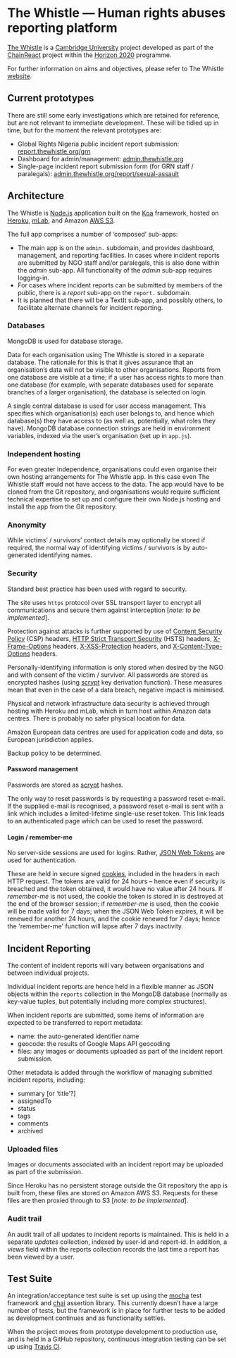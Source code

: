 The Whistle — Human rights abuses reporting platform
============================================================

[The Whistle](http://thewhistle.org) is a [Cambridge University](https://www.cam.ac.uk/) project 
developed as part of the [ChainReact](http://chainreact.org/) project within the 
[Horizon 2020](https://ec.europa.eu/programmes/horizon2020/) programme.

For further information on aims and objectives, please refer to The Whistle 
[website](http://thewhistle.org).

Current prototypes
------------------

There are still some early investigations which are retained for reference, but are not relevant
to immediate development. These will be tidied up in time, but for the moment the relevant prototypes
are:

- Global Rights Nigeria public incident report submission:
  [report.thewhistle.org/grn](http://report.thewhistle.org/grn)
- Dashboard for admin/management: [admin.thewhistle.org](http://admin.thewhistle.org)
- Single-page incident report submission form (for GRN staff / paralegals):
  [admin.thewhistle.org/report/sexual-assault](http://admin.thewhistle.org/report/sexual-assault)


Architecture
------------

The Whistle is [Node.js](https://nodejs.org/en/) application built on the [Koa](http://koajs.com/)
framework, hosted on [Heroku](https://www.heroku.com), [mLab](https://mlab.com/), and Amazon 
[AWS S3](https://aws.amazon.com/s3/).

The full app comprises a number of ‘composed’ sub-apps:

- The main app is on the `admin.` subdomain, and provides dashboard, management, and reporting 
  facilities. In cases where incident reports are submitted by NGO staff and/or paralegals, this
  is also done within the *admin* sub-app. All functionality of the *admin* sub-app requires 
  logging-in.
- For cases where incident reports can be submitted by members of the public, there is a *report*
  sub-app on the `report.` subdomain.
- It is planned that there will be a TextIt sub-app, and possibly others, to facilitate alternate
  channels for incident reporting.  

### Databases

MongoDB is used for database storage.

Data for each organisation using The Whistle is stored in a separate database. The rationale for 
this is that it gives assurance that an organisation’s data will not be visible to other 
organisations. Reports from one database are visible at a time; if a user has access rights to more
than one database (for example, with separate databases used for separate branches of a larger
organisation), the database is selected on login.

A single central database is used for user access management. This specifies which organisation(s)
each user belongs to, and hence which database(s) they have access to (as well as, potentially, what
roles they have). MongoDB database connection strings are held in environment variables, indexed via 
the user’s organisation (set up in `app.js`).

### Independent hosting

For even greater independence, organisations could even organise their own hosting arrangements for
The Whistle app. In this case even The Whistle staff would not have access to the data. The app 
would have to be cloned from the Git repository, and organisations would require sufficient 
technical expertise to set up and configure their own Node.js hosting and install the app from the
Git repository.

### Anonymity

While victims’ / survivors’ contact details may optionally be stored if required, the normal way of 
identifying victims / survivors is by auto-generated identifying names.
 
### Security

Standard best practice has been used with regard to security.

The site uses `https` protocol over SSL transport layer to encrypt all communications and secure 
them against interception [*note: to be implemented*].

Protection against attacks is further supported by use of 
[Content Security Policy](https://developer.mozilla.org/en-US/docs/Web/HTTP/CSP) (CSP) headers, 
[HTTP Strict Transport Security](https://developer.mozilla.org/en-US/docs/Web/HTTP/Headers/Strict-Transport-Security) (HSTS) headers, 
[X-Frame-Options](https://developer.mozilla.org/en-US/docs/Web/HTTP/Headers/X-Frame-Options) headers, 
[X-XSS-Protection](https://developer.mozilla.org/en-US/docs/Web/HTTP/Headers/X-XSS-Protection) headers, and 
[X-Content-Type-Options](https://developer.mozilla.org/en-US/docs/Web/HTTP/Headers/X-Content-Type-Options) headers.

Personally-identifying information is only stored when desired by the NGO and with consent of the
victim / survivor. All passwords are stored as encrypted hashes (using 
[scrypt](https://en.wikipedia.org/wiki/Scrypt) key derivation function). These measures mean that
even in the case of a data breach, negative impact is minimised.

Physical and network infrastructure data security is achieved through hosting with Heroku and mLab, 
which in turn host within Amazon data centres. There is probably no safer physical location for data.

Amazon European data centres are used for application code and data, so European jurisdiction 
applies.

Backup policy to be determined.

#### Password management

Passwords are stored as [scrypt](https://en.wikipedia.org/wiki/Scrypt) hashes.

The only way to reset passwords is by requesting a password reset e-mail. If the supplied e-mail
is recognised, a password reset e-mail is sent with a link which includes a limited-lifetime 
single-use reset token. This link leads to an authenticated page which can be used to reset the
password.

#### Login / remember-me

No server-side sessions are used for logins. Rather, [JSON Web Tokens](https://jwt.io/) are used for 
authentication.

These are held in secure signed [cookies](https://www.npmjs.com/package/cookies), included in the 
headers in each HTTP request. The tokens are valid for 24 hours – hence even if security is breached
and the token obtained, it would have no value after 24 hours. If *remember-me* is not used, the 
cookie the token is stored in is destroyed at the end of the browser session; if *remember-me* is 
used, then the cookie will be made valid for 7 days; when the JSON Web Token expires, it will be 
renewed for another 24 hours, and the cookie renewed for 7 days; hence the 'remember-me' function 
will lapse after 7 days inactivity.


Incident Reporting
------------------

The content of incident reports will vary between organisations and between individual projects.

Individual incident reports are hence held in a flexible manner as JSON objects within the `reports`
collection in the MongoDB database (normally as key-value tuples, but potentially including more 
complex structures).

When incident reports are submitted, some items of information are expected to be transferred to
report metadata:
- name: the auto-generated identifier name
- geocode: the results of Google Maps API geocoding
- files: any images or documents uploaded as part of the incident report submission.

Other metadata is added through the workflow of managing submitted incident reports, including:
- summary [or ‘title’?]
- assignedTo
- status
- tags
- comments
- archived

### Uploaded files

Images or documents associated with an incident report may be uploaded as part of the submission.

Since Heroku has no persistent storage outside the Git repository the app is built from, these files
are stored on Amazon AWS S3. Requests for these files are then proxied through to S3 [*note: to be 
implemented*].

### Audit trail

An audit trail of all updates to incident reports is maintained. This is held in a separate 
*updates* collection, indexed by user-id and report-id. In addition, a *views* field within the
reports collection records the last time a report has been viewed by a user.


Test Suite
----------

An integration/acceptance test suite is set up using the [mocha](https://mochajs.org/) test 
framework and [chai](http://chaijs.com/) assertion library. This currently doesn’t have a large 
number of tests, but the framework is in place for further tests to be added as development 
continues and as functionality settles.

When the project moves from prototype development to production use, and is held in a GitHub
repository, continuous integration testing can be set up using [Travis CI](https://travis-ci.org/).
